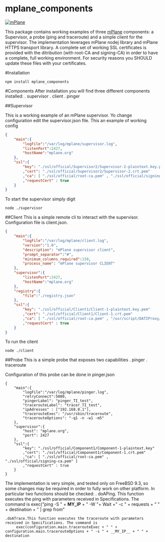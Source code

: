 mplane_components
=================

[![mPlane](http://www.ict-mplane.eu/sites/default/files//public/mplane_final_256x_0.png)](http://www.ict-mplane.eu/)


This package contains working examples of three [mPlane](http://www.ict-mplane.eu/) components: a Supervisor, a probe (ping and traceroute) and a simple client for the supervisor. 
The implementation leverages mPlane nodej library and mPlane HTTPS transport library.
A complete set of working SSL certificates is provided with the ditribution (with root-CA and signing-CA) in order to have a complete, full working environment. For security reasons you SHOULD update these files with your certificates.

#Installation

`npm install mplane_components`

#Components
After installation you will find three different components installed:
    . supervisor
    . client
    . pinger
    
##Supervisor
    
This is a working example of an mPlane supervisor. Yo change configuration edit the supervisor.json file.
This an example of working config

```json
{
    "main":{
        "logFile":"/var/log/mplane/supervisor.log",
        "listenPort":2427,
        "hostName":"mplane.org"
    },
    "ssl":{
        "key": "./ssl/official/Supervisor2/Supervisor-2-plaintext.key.pem"
        ,"cert": "./ssl/official/Supervisor2/Supervisor-2.crt.pem"
        ,"ca": [ "./ssl/official/root-ca.pem" , "./ssl/official/signing-ca.pem" ]
        ,"requestCert" : true
    }
}
```

To start the supervisor simply digit
```
node ./supervisor
```

##Client
This is a simple remote cli to interact with the supervisor.
Configuration file is client.json.
```json
{
    "main":{
        "logFile":"/var/log/mplane/client.log",
        "version":"1.0",
        "description": "mPlane supervisor client",
        "prompt_separator":"#",
        "minimum_columns_required":150,
        "process_name": "mPlane supervisor CLIENT"
    },
    "supervisor":{
        "listenPort":2427,
        "hostName":"mplane.org"
    },
    "registry":{
        "file":"./registry.json"
    },
    "ssl":{
        "key": "./ssl/official/Client1/Client-1-plaintext.key.pem"
        ,"cert": "./ssl/official/Client1/Client-1.crt.pem"
        ,"ca": [ "./ssl/official/root-ca.pem" , "/usr/script/DATIProxy/ssl/official/signing-ca.pem" ]
        ,"requestCert" : true
    }
}
```

To run the client
```
node ./client
```

##Probe
This is a simple probe that exposes two capabilities
    . pinger
    . traceroute

Configuration of this probe can be done in pinger.json
 
```
{
    "main":{
        "logFile":"/var/log/mplane/pinger.log",
        "retryConnect":5000,
        "pingerLabel": "pinger_TI_test",
        "tracerouteLabel": "tracer_TI_test",
        "ipAdresses" : ["192.168.0.1"],
        "tracerouteExec": "/usr/sbin/traceroute",
        "tracerouteOptions": "-q1 -n -w1 -m5"
    },
    "supervisor":{
        "host": "mplane.org",
        "port": 2427
    },
    "ssl":{
        "key": "./ssl/official/Component1/Component-1-plaintext.key"
        ,"cert": "./ssl/official/Component1/Component-1.crt.pem"
        ,"ca": [ "./ssl/official/root-ca.pem" , "./ssl/official/signing-ca.pem" ]
        ,"requestCert" : true
    }
}
```

The implementation is very simple, and tested only on FreeBSD 9.3, so some changes may be required in order to fully work on other platform.
In particular two functions should be checked:
    . doAPing. This function executes the ping with parameters received in Specifications. The command is 
        exec("ping -S " + __MY_IP__ + "  -W "+ Wait  +" -c " + requests + " " + destination  + " | grep from"
    
    .doATrace.This function executes the traceroute with parameters received in Specifications. The command is 
         exec(configuration.main.tracerouteExec + " " + configuration.main.tracerouteOptions + " -s " + __MY_IP__ + " " + destination
         
         